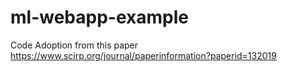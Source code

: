 # ml-webapp-example
Code Adoption from this paper https://www.scirp.org/journal/paperinformation?paperid=132019
